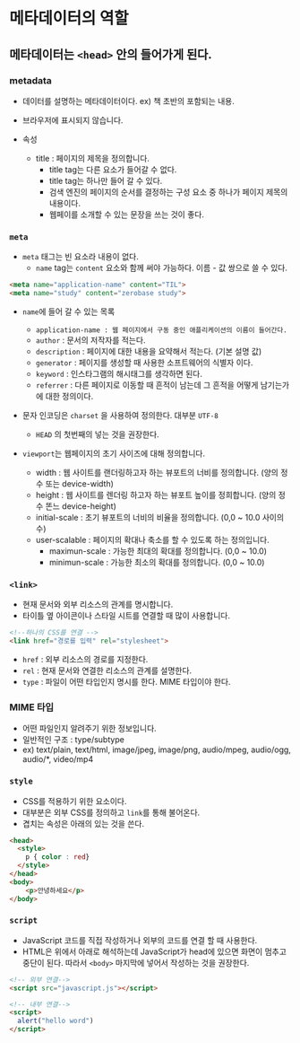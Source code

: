 # 메타데이터의 역할

## 메타데이터는 `<head>` 안의 들어가게 된다.

### metadata
- 데이터를 설명하는 메타데이터이다. ex) 책 초반의 포함되는 내용.
- 브라우저에 표시되지 않습니다.

- 속성
  - title : 페이지의 제목을 정의합니다.
    - title tag는 다른 요소가 들어갈 수 없다.
    - title tag는 하나만 들어 갈 수 있다.
    - 검색 엔진의 페이지의 순서를 결정하는 구성 요소 중 하나가 페이지 제목의 내용이다. 
    - 웹페이를 소개할 수 있는 문장을 쓰는 것이 좋다.

### `meta`
- `meta` 태그는 빈 요소라 내용이 없다.
  - `name` tag는 `content` 요소와 함께 써야 가능하다. 이름 - 값 쌍으로 쓸 수 있다.

```html
<meta name="application-name" content="TIL">
<meta name="study" content="zerobase study">
```

- `name`에 들어 갈 수 있는 목록
  - `application-name : 웹 페이지에서 구동 중인 애플리케이션의 이름이 들어간다.`
  - `author` : 문서의 저작자를 적는다.
  - `description` : 페이지에 대한 내용을 요약해서 적는다. (기본 설명 값)
  - `generator` : 페이지를 생성할 때 사용한 소프트웨어의 식별자 이다.
  - `keyword` : 인스타그램의 해시태그를 생각하면 된다.
  - `referrer` : 다른 페이지로 이동할 때 흔적이 남는데 그 흔적을 어떻게 남기는가에 대한 정의이다.

- 문자 인코딩은 `charset` 을 사용하여 정의한다. 대부분 `UTF-8`
  - `HEAD` 의 첫번째의 넣는 것을 권장한다.

- `viewport`는 웹페이지의 초기 사이즈에 대해 정의합니다.
  - width : 웹 사이트를 랜더링하고자 하는 뷰포트의 너비를 정의합니다. (양의 정수 또는 device-width)
  - height : 웹 사이트를 렌더링 하고자 하는 뷰포트 높이를 정희합니다. (양의 정수 똔느 device-height)
  - initial-scale : 초기 뷰포트의 너비의 비율을 정의합니다. (0,0 ~ 10.0 사이의 수)
  - user-scalable : 페이지의 확대나 축소를 할 수 있도록 하는 정의입니다.
    - maximun-scale : 가능한 최대의 확대를 정의합니다. (0,0 ~ 10.0)
    - minimun-scale : 가능한 최소의 확대를 정의합니다. (0,0 ~ 10.0)

### `<link>`
- 현재 문서와 외부 리소스의 관계를 명시합니다. 
- 타이틀 옆 아이콘이나 스타일 시트를 연결할 때 많이 사용합니다.

```html
<!--하나의 CSS를 연결 -->
<link href="경로를 입력" rel="stylesheet">
```

- `href` : 외부 리소스의 경로를 지정한다.
- `rel` : 현재 문서와 연결한 리소스의 관계를 설명한다.
- `type` : 파일이 어떤 타입인지 명시를 한다. MIME 타입이야 한다.


### MIME 타입
- 어떤 파일인지 알려주기 위한 정보입니다.
- 일반적인 구조 : type/subtype
- ex) text/plain, text/html, image/jpeg, image/png, audio/mpeg, audio/ogg, audio/*, video/mp4

### `style`
- CSS를 적용하기 위한 요소이다.
- 대부분은 외부 CSS를 정의하고 `link`를 통해 불어온다.
- 겹치는 속성은 아래의 있는 것을 쓴다.
```html
<head>
  <style>
    p { color : red}
  </style>
</head>
<body>
    <p>안녕하세요</p>
</body>
```

### `script`
- JavaScript 코드를 직접 작성하거나 외부의 코드를 연결 할 때 사용한다.
- HTML은 위에서 아래로 해석하는데 JavaScript가 head에 있으면 화면이 멈추고 중단이 된다. 따라서 `<body>` 마지막에 넣어서 작성하는 것을 권장한다. 
```html
<!-- 외부 연결-->
<script src="javascript.js"></script>

<!-- 내부 연결-->
<script>
  alert("hello word")
</script>
```